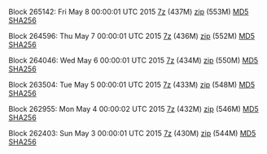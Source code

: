 Block 265142: Fri May  8 00:00:01 UTC 2015 [7z](https://transfer.sh/19g6nw/bootstrap.dat.20150508.7z) (437M) [zip](https://transfer.sh/1e1CDv/bootstrap.dat.20150508.zip) (553M) [MD5](https://transfer.sh/Rx3nL/md5.txt) [SHA256](https://transfer.sh/ohcIr/sha256.txt)

Block 264596: Thu May  7 00:00:01 UTC 2015 [7z](https://transfer.sh/TSmIa/bootstrap.dat.20150507.7z) (436M) [zip](https://transfer.sh/QzK12/bootstrap.dat.20150507.zip) (552M) [MD5](https://transfer.sh/6UB2e/md5.txt) [SHA256](https://transfer.sh/18fVuY/sha256.txt)

Block 264046: Wed May  6 00:00:01 UTC 2015 [7z](https://transfer.sh/OXwJ1/bootstrap.dat.20150506.7z) (434M) [zip](https://transfer.sh/c1R9e/bootstrap.dat.20150506.zip) (550M) [MD5](https://transfer.sh/52Bxe/md5.txt) [SHA256](https://transfer.sh/Fq7Gg/sha256.txt)

Block 263504: Tue May  5 00:00:01 UTC 2015 [7z](https://transfer.sh/u6xof/bootstrap.dat.20150505.7z) (433M) [zip](https://transfer.sh/qfhwH/bootstrap.dat.20150505.zip) (548M) [MD5](https://transfer.sh/HGKFZ/md5.txt) [SHA256](https://transfer.sh/cOKDr/sha256.txt)

Block 262955: Mon May  4 00:00:02 UTC 2015 [7z](https://transfer.sh/1cQMbi/bootstrap.dat.20150504.7z) (432M) [zip](https://transfer.sh/ll4qe/bootstrap.dat.20150504.zip) (546M) [MD5](https://transfer.sh/1aja9Q/md5.txt) [SHA256](https://transfer.sh/ENvvB/sha256.txt)

Block 262403: Sun May  3 00:00:01 UTC 2015 [7z](https://transfer.sh/3X7sZ/bootstrap.dat.20150503.7z) (430M) [zip](https://transfer.sh/GvSCz/bootstrap.dat.20150503.zip) (544M) [MD5](https://transfer.sh/sDysK/md5.txt) [SHA256](https://transfer.sh/MvDa6/sha256.txt)
